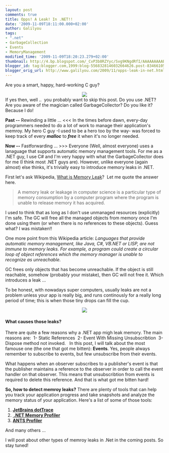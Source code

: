 ```yaml
---
layout: post
comments: true
title: Opps! A Leak! In .NET!!
date: '2009-11-09T18:11:00.000+02:00'
author: Galilyou
tags:
- ".net"
- GarbageCollection
- Events
- MemoryManagement
modified_time: '2009-11-09T18:20:23.279+02:00'
thumbnail: http://4.bp.blogspot.com/_CvP3b8RZYyc/Svg9KNgdRfI/AAAAAAAAABo/aCQks9Iqdo4/s72-c/Happy+C+Guy.jpg
blogger_id: tag:blogger.com,1999:blog-5568328146032664626.post-8346610521319708454
blogger_orig_url: http://www.galilyou.com/2009/11/opps-leak-in-net.html
---
```


Are you a smart, happy, hard-working C guy?
<div class="separator" style="clear: both; text-align: center;"><a href="http://4.bp.blogspot.com/_CvP3b8RZYyc/Svg9KNgdRfI/AAAAAAAAABo/aCQks9Iqdo4/s1600-h/Happy+C+Guy.jpg" imageanchor="1" style="margin-left: 1em; margin-right: 1em;"><img border="0" src="http://4.bp.blogspot.com/_CvP3b8RZYyc/Svg9KNgdRfI/AAAAAAAAABo/aCQks9Iqdo4/s320/Happy+C+Guy.jpg" /></a>
</div>
If yes then, well .. &nbsp;you probably want to skip this post.
Do you use .NET? Are you aware of the magician called GarbageCollector? Do you like it? Because I do!

<b>Past --</b> Rewinding a little ... &lt;&lt;&lt;
In the times before dawn, every-day programmers needed to do a lot of work to manage their application's memroy. My hero C guy -I used to be&nbsp;a hero too by the way- was forced to keep track of every <i><b>malloc</b></i><b></b> to&nbsp;<i><b>free</b></i><b></b> it when it's no longer needed.

<b>Now --</b> Fastforwarding ... &gt;&gt;&gt;
Everyone (Well, almost everyone) uses a lanaguage that supports automatic memory management tools. For me as a .NET guy, I use C# and I'm&nbsp;very happy with what the GarbageCollector does for me (I think most .NET guys are). However, unlike everyone (again almost) else thinks,&nbsp;it's trivially easy to introduce memory leaks in .NET.

First let's ask Wikipedia, <a href="http://en.wikipedia.org/wiki/Memory_leak">What is Memory Leak</a>? &nbsp;Let me quote the answer here.

>A memory leak or leakage in computer science is a particular type of memory consumption by a computer program&nbsp;where the program is unable to release memory it has acquired.

I used to think that as long as I don't use unmanaged resources (explicitly) I'm safe. The GC will free all the managed objects from&nbsp;memory once I'm done using them (or when there is no references to these objects). Guess what? I was mistaken!!

One more point from this Wikipedia article: 
<i> Languages that provide automatic memory management, like Java, C#, VB.NET or LISP,&nbsp;are not immune to memory leaks. For example, a program could create a circular loop of object references&nbsp;which the memory manager is unable to recognize as unreachable.</i>

GC frees only objects that has become unreachable. If the object is still reachable, somehow (probably your mistake), then&nbsp;GC will not free it. Which introduces a leak ...

To be honest, with nowadays super computers, usually leaks are not a problem unless your app is really big, and runs continously for a really long period of time;&nbsp;this is when those tiny drops can fill the cup.

<div class="separator" style="clear: both; text-align: center;"><a href="http://3.bp.blogspot.com/_CvP3b8RZYyc/Svg_PTYXmGI/AAAAAAAAABw/nQj7bxFT30M/s1600-h/Leak.jpg" imageanchor="1" style="margin-left: 1em; margin-right: 1em;"><img border="0" src="http://3.bp.blogspot.com/_CvP3b8RZYyc/Svg_PTYXmGI/AAAAAAAAABw/nQj7bxFT30M/s320/Leak.jpg" /></a>
</div>

#### What causes those leaks?

There are quite a few reasons why a .NET app migh leak memory. The main reasons are:
<span style="white-space: pre;"> </span>1- Static References
<span style="white-space: pre;"> </span>2- Event With Missing Unsubscribtion
<span style="white-space: pre;"> </span>3- Dispose method not invoked.
<span style="white-space: pre;"> </span>
In this post, I will talk about the most famouse one (the one that got me bitten): <b>Events</b>.
Yes, people always remember to subscribe to events, but few unsubscribe from their events.

What happens when an observer subscribes to a publisher's event is that the publisher maintains a reference to the observer in order&nbsp;to call the event handler on that observer.&nbsp;This means that unsubscribtion from events is required to delete this reference.&nbsp;And that is what got me bitten hard!

<b>So, how to detect memroy leaks?</b>
There are plenty of tools that can help you track your application progress and take snapshots and analyze the memory status&nbsp;of your application. Here's a list of some of those tools:
<ol><li><b><a href="http://www.jetbrains.com/profiler/index.html">JetBrains dotTrace</a></b></li><li><a href="http://memprofiler.com/"><b>&nbsp;.NET Memory Profiler</b></a></li><li><a href="http://www.red-gate.com/products/ants_performance_profiler/index.htm"><b>ANTS Profiler</b></a></li></ol>And many others ...

I will post about other types of memroy leaks in .Net in the coming posts. So stay tuned!